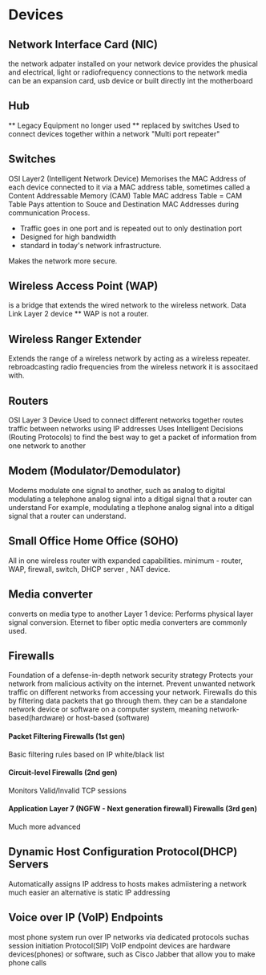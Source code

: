 # Devices

## Network Interface Card (NIC)

the network adpater installed on your network device
provides the phusical and electrical, light or radiofrequency connections to the network media
can be an expansion card, usb device or built directly int the motherboard

## Hub

** Legacy Equipment no longer used
** replaced by switches
Used to connect devices together within a network
"Multi port repeater"

## Switches

OSI Layer2 (Intelligent Network Device)
Memorises the MAC Address of each device connected to it via a MAC address table, sometimes called a Content Addressable Memory (CAM) Table
MAC address Table = CAM Table
Pays attention to Souce and Destination MAC Addresses during communication Process.

- Traffic goes in one port and is repeated out to only destination port
- Designed for high bandwidth
- standard in today's network infrastructure.

Makes the network more secure.

## Wireless Access Point (WAP)

is a bridge that extends the wired network to the wireless network.
Data Link Layer 2 device
\*\* WAP is not a router.

## Wireless Ranger Extender

Extends the range of a wireless network by acting as a wireless repeater.
rebroadcasting radio frequencies from the wireless network it is associtaed with.

## Routers

OSI Layer 3 Device
Used to connect different networks together
routes traffic between networks using IP addresses
Uses Intelligent Decisions (Routing Protocols) to find the best way to get a packet of information from one network to another

## Modem (Modulator/Demodulator)

Modems modulate one signal to another, such as analog to digital
modulating a telephone analog signal into a ditigal signal that a router can understand
For example, modulating a tlephone analog signal into a ditigal signal that a router can understand.

## Small Office Home Office (SOHO)

All in one wireless router with expanded capabilities.
minimum - router, WAP, firewall, switch, DHCP server , NAT device.

## Media converter

converts on media type to another
Layer 1 device: Performs physical layer signal conversion.
Eternet to fiber optic media converters are commonly used.

## Firewalls

Foundation of a defense-in-depth network security strategy
Protects your network from malicious activity on the internet.
Prevent unwanted network traffic on different networks from accessing your network.
Firewalls do this by filtering data packets that go through them.
they can be a standalone network device or software on a computer system, meaning network-based(hardware) or host-based (software)

#### Packet Filtering Firewalls (1st gen)

Basic filtering rules
based on IP
white/black list

#### Circuit-level Firewalls (2nd gen)

Monitors Valid/Invalid TCP sessions

#### Application Layer 7 (NGFW - Next generation firewall) Firewalls (3rd gen)

Much more advanced

## Dynamic Host Configuration Protocol(DHCP) Servers

Automatically assigns IP address to hosts
makes admiistering a network much easier
an alternative is static IP addressing

## Voice over IP (VoIP) Endpoints

most phone system run over IP networks via dedicated protocols suchas session initiation Protocol(SIP)
VoIP endpoint devices are hardware devices(phones) or software, such as Cisco Jabber that allow you to make phone calls
